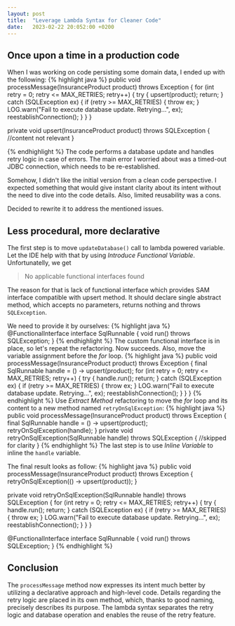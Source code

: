 ```yaml
---
layout: post
title:  "Leverage Lambda Syntax for Cleaner Code"
date:   2023-02-22 20:052:00 +0200
---
```


## Once upon a time in a production code
When I was working on code persisting some domain data, I ended up with the following:
{% highlight java %}
public void processMessage(InsuranceProduct product) throws Exception {
    for (int retry = 0; retry <= MAX_RETRIES; retry++) {
        try {
            upsert(product);
            return;
        } catch (SQLException ex) {
            if (retry >= MAX_RETRIES) {
                throw ex;
            }
            LOG.warn("Fail to execute database update. Retrying...", ex);
            reestablishConnection();
        }
    }
}

private void upsert(InsuranceProduct product) throws SQLException {
    //content not relevant
}

{% endhighlight %}
The code performs a database update and handles retry logic in case of errors. The main error I worried about was a timed-out JDBC connection, which needs to be re-established.

Somehow, I didn't like the initial version from a clean code perspective. I expected something that would give instant clarity about its intent without the need to dive into the code details. Also, limited reusability was a cons.

Decided to rewrite it to address the mentioned issues.
## Less procedural, more declarative
The first step is to move `updateDatabase()` call to lambda powered variable. 
Let the IDE help with that by using _Introduce Functional Variable_. Unfortunatelly, we get
> No applicable functional interfaces found

The reason for that is lack of functional interface which provides SAM interface compatible with upsert method. It should declare single abstract method, which accepts no parameters, returns nothing and throws `SQLException`.

We need to provide it by ourselves:
{% highlight java %}
@FunctionalInterface
interface SqlRunnable {
    void run() throws SQLException;
}
{% endhighlight %}
The custom functional interface is in place, so let's repeat the refactoring. Now succeeds. Also, move the variable assignment before the _for_ loop.
{% highlight java %}
public void processMessage(InsuranceProduct product) throws Exception {
    final SqlRunnable handle = () -> upsert(product);
    for (int retry = 0; retry <= MAX_RETRIES; retry++) {
        try {
            handle.run();
            return;
        } catch (SQLException ex) {
            if (retry >= MAX_RETRIES) {
                throw ex;
            }
            LOG.warn("Fail to execute database update. Retrying...", ex);
            reestablishConnection();
        }
    }
}
{% endhighlight %}
Use _Extract Method_ refactoring to move the _for_ loop and its content to a new method named `retryOnSqlException`:
{% highlight java %}
public void processMessage(InsuranceProduct product) throws Exception {
    final SqlRunnable handle = () -> upsert(product);
    retryOnSqlException(handle);
}
private void retryOnSqlException(SqlRunnable handle) throws SQLException {
    //skipped for clarity
}
{% endhighlight %}
The last step is to use _Inline Variable_ to inline the `handle` variable.

The final result looks as follow:
{% highlight java %}
public void processMessage(InsuranceProduct product) throws Exception {
    retryOnSqlException(() -> upsert(product));
}

private void retryOnSqlException(SqlRunnable handle) throws SQLException {
    for (int retry = 0; retry <= MAX_RETRIES; retry++) {
        try {
            handle.run();
            return;
        } catch (SQLException ex) {
            if (retry >= MAX_RETRIES) {
                throw ex;
            }
            LOG.warn("Fail to execute database update. Retrying...", ex);
            reestablishConnection();
        }
    }
}

@FunctionalInterface
interface SqlRunnable {
    void run() throws SQLException;
}
{% endhighlight %}
## Conclusion
The `processMessage` method now expresses its intent much better by utilizing a declarative approach and high-level code. Details regarding the retry logic are placed in its own method, which, thanks to good naming, precisely describes its purpose.
The lambda syntax separates the retry logic and database operation and enables the reuse of the retry feature.